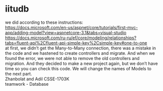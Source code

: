 # iitudb
we did according to these instructions:
<br>
https://docs.microsoft.com/en-us/aspnet/core/tutorials/first-mvc-app/adding-model?view=aspnetcore-3.1&tabs=visual-studio
<br>
https://docs.microsoft.com/ru-ru/ef/core/modeling/relationships?tabs=fluent-api%2Cfluent-api-simple-key%2Csimple-key#one-to-one
<br>
at first, we didn’t get the Many-to-Many connection, there was a mistake in the code and we hastened to create controllers
and migrate. And when we found the error, we were not able to remove the old controllers and migration. And they decided to 
make a new project again, but we don’t have time so you can check this code. We will change the names of Models to the next
part.
<br>
Zhanbolat and Adil CSSE-1703K
<br>
teamwork - Database

